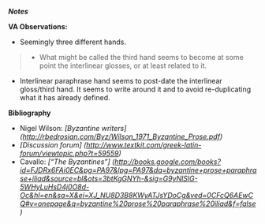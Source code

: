 ***Notes*** 

**VA Observations:**

- Seemingly three different hands.
>- What might be called the third hand seems to become at some point the interlinear        glosses, or at least related to it.

- Interlinear paraphrase hand seems to post-date the interlinear gloss/third hand. It seems to write around it and to avoid re-duplicating what it has already defined.


**Bibliography**
- Nigel Wilson: _[Byzantine writers] (http://rbedrosian.com/Byz/Wilson_1971_Byzantine_Prose.pdf)_
- _[Discussion forum] (http://www.textkit.com/greek-latin-forum/viewtopic.php?t=59559)_
- Cavallo: _[“The Byzantines”] (http://books.google.com/books?id=FJDRx6FAi0EC&pg=PA97&lpg=PA97&dq=byzantine+prose+paraphrase+iliad&source=bl&ots=3btKgGNYh-&sig=G9yNlSlG-5WHyLuHsD4j0O8d-Oc&hl=en&sa=X&ei=XJ_NU8D3B8KWyATJsYDoCg&ved=0CFcQ6AEwCQ#v=onepage&q=byzantine%20prose%20paraphrase%20iliad&f=false)_
